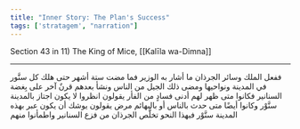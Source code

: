 ```yaml
---
title: "Inner Story: The Plan's Success"
tags: ['stratagem', "narration"]
---
```


 Section 43 in 11) The King of Mice, [[Kalīla wa-Dimna]]

---
ففعل الملك وسائر الجرذان ما أشار به الوزير فما مضت ستة أشهر حتى هلك كل سنَّور في المدينة ونواحيها ومضى ذلك الجيل من الناس ونشأ بعدهم قرنٌ آخر على بِغضة السنانير فكانوا متى ظهر لهم أدنى فسادٍ من الفأر يقولون انظروا لا يكون اجتاز بالمدينة سنَّوْر وكانوا أيضًا متى حدث بالناس أو بالبهائم مرض يقولون يوشك أن يكون عبر بهذه المدينة سنَّوْر فبهذا النحو تخلَّص الجرذان من فزع السنانير واطمأنوا منهم
